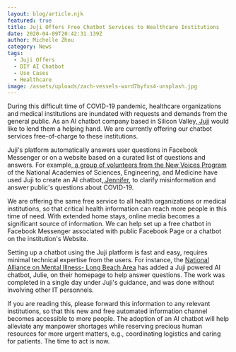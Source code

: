 ```yaml
---
layout: blog/article.njk
featured: true
title: Juji Offers Free Chatbot Services to Healthcare Institutions
date: 2020-04-09T20:42:31.139Z
author: Michelle Zhou
category: News
tags:
  - Juji Offers
  - DIY AI Chatbot
  - Use Cases
  - Healthcare
image: /assets/uploads/zach-vessels-wxrd7byfxs4-unsplash.jpg
---
```

During this difficult time of COVID-19 pandemic, healthcare organizations and medical institutions are inundated with requests and demands from the general public. As an AI chatbot company based in Silicon Valley,[ Juji](https://juji.io) would like to lend them a helping hand. We are currently offering our chatbot services free-of-charge to these institutions.

Juji's platform automatically answers user questions in Facebook Messenger or on a website based on a curated list of questions and answers. For example,[ a group of volunteers from the New Voices Program](https://www.newvoicesnasem.org/post/using-artificial-intelligence-to-combat-misinformation-about-covid-19) of the National Academies of Sciences, Engineering, and Medicine have used Juji to create an AI chatbot,[ Jennifer](https://www.newvoicesnasem.org/jennifer-ai-chatbot), to clarify misinformation and answer public's questions about COVID-19.

We are offering the same free service to all health organizations or medical institutions, so that critical health information can reach more people in this time of need. With extended home stays, online media becomes a significant source of information. We can help set up a free chatbot in Facebook Messenger associated with public Facebook Page or a chatbot on the institution's Website. 

Setting up a chatbot using the Juji platform is fast and easy, requires minimal technical expertise from the users. For instance, the [National Alliance on Mental Illness](https://www.namilongbeach.org/)[\- Long Beach Area](https://www.namilongbeach.org/) has added a Juji powered AI chatbot, Julie, on their homepage to help answer questions. The work was completed in a single day under Juji's guidance, and was done without involving other IT personnels. 

If you are reading this, please forward this information to any relevant institutions, so that this new and free automated information channel becomes accessible to more people. The adoption of an AI chatbot will help alleviate any manpower shortages while reserving precious human resources for more urgent matters, e.g., coordinating logistics and caring for patients. The time to act is now.